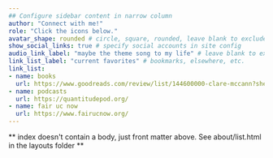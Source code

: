 ```yaml
---
## Configure sidebar content in narrow column
author: "Connect with me!"
role: "Click the icons below."
avatar_shape: rounded # circle, square, rounded, leave blank to exclude
show_social_links: true # specify social accounts in site config
audio_link_label: "maybe the theme song to my life" # leave blank to exclude
link_list_label: "current favorites" # bookmarks, elsewhere, etc.
link_list:
- name: books
  url: https://www.goodreads.com/review/list/144600000-clare-mccann?shelf=favorites
- name: podcasts
  url: https://quantitudepod.org/
- name: fair uc now
  url: https://www.fairucnow.org/
---
```


** index doesn't contain a body, just front matter above.
See about/list.html in the layouts folder **
